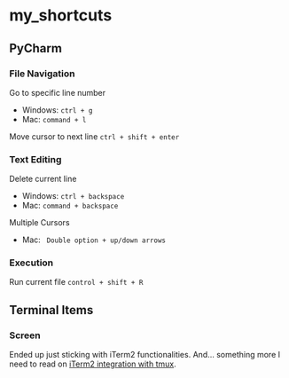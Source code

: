 # my_shortcuts

## PyCharm


### File Navigation
Go to specific line number 
  - Windows: ```ctrl + g```
  - Mac: ```command + l```

Move cursor to next line ```ctrl + shift + enter```
 
### Text Editing
Delete current line 
  - Windows: ```ctrl + backspace``` 
  - Mac: ```command + backspace```

Multiple Cursors
  - Mac: ``` Double option + up/down arrows```

### Execution 
Run current file ```control + shift + R```


## Terminal Items

### Screen
Ended up just sticking with iTerm2 functionalities. 
And... something more I need to read on [iTerm2 integration with tmux](https://medium.com/@gveloper/using-iterm2s-built-in-integration-with-tmux-d5d0ef55ec30).
